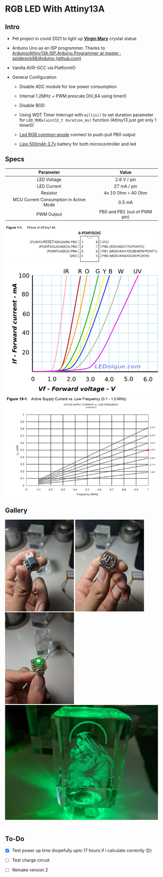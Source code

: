 # RGB LED With Attiny13A

## Intro

- Pet project in covid 2021 to light up **[Virgin Mary](https://vi.wikipedia.org/wiki/Maria)** crystal statue

- Arduino Uno as an ISP programmer. Thanks to [Arduino/Attiny13A.ISP.Arduino.Programmer at master · spiderock98/Arduino (github.com)](https://github.com/spiderock98/Arduino/tree/master/Attiny13A.ISP.Arduino.Programmer)

- Vanilla AVR-GCC via PlatformIO

- General Configuration

  - Disable ADC module for low power consumption

  - Internal 1.2MHz + PWM prescale DIV_64 using timer0

  - Disable BOD

  - Using WDT Timer Interrupt with `millis()` to set duration parameter for `LED_MODx(uint32_t duration_ms)` function (Attiny13 just got only 1 timer0)

  - [Led RGB common anode](https://www.thegioiic.com/products/led-rgb-1210-dan-smd-trong-suot) connect to push-pull PB0 output

  - [Lipo 500mAh 3.7v](https://icdayroi.com/pin-lipo-500mah-3-7v) battery for both microcontroller and led

## Specs

|               Parameter                |            Value             |
| :------------------------------------: | :--------------------------: |
|              LED Voltage               |         2.6 V / pin          |
|              LED Current               |         27 mA / pin          |
|                Resistor                |      4x 10 Ohm = 40 Ohm      |
| MCU Current Consumption in Active Mode |            0.5 mA            |
|               PWM Output               | PB0 and PB1 (out of PWM pin) |

<img src="resource\docs\pinout.png" title="" alt="" data-align="center">
<img src="resource\docs\IV-curves-all-colours.png" title="" alt="" data-align="center">
<img src="resource\docs\current_consumption.png" title="" alt="" data-align="center">

## Gallery

<img src="resource\img\IMG_20210321_201045.jpg" title="" alt="" width="45%"></img>
<img src="resource\img\IMG_20210321_201058.jpg" title="" alt="" width="45%"></img>
<img src="resource\img\IMG_20210321_201135.jpg" title="" alt="" width="45%"></img>
<img src="resource\img\IMG_20210321_201204.jpg" title="" alt=""></img>
<img src="resource\img\IMG_20210321_201333.jpg" title="" alt=""></img>

## To-Do

- [x] Test power up time (hopefully upto 17 hours if i calculate correctly 😊)

- [ ] Test charge circuit

- [ ] Remake version 2
